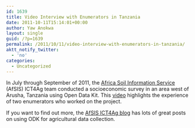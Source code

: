 ```yaml
---
id: 1639
title: Video Interview with Enumerators in Tanzania
date: 2011-10-11T15:14:01+00:00
author: Yaw Anokwa
layout: single
guid: /?p=1639
permalink: /2011/10/11/video-interview-with-enumerators-in-tanzania/
aktt_notify_twitter:
  - 'no'
categories:
  - Uncategorized
---
```

In July through September of 2011, the [Africa Soil Information Service](http://africasoils.net/) (AfSIS) ICT4Ag team conducted a socioeconomic survey in an area west of Arusha, Tanzania using Open Data Kit. This [video](https://www.youtube.com/watch?v=afrxy8rIn2M) highlights the experience of two enumerators who worked on the project.



If you want to find out more, the [AfSIS ICT4Ag blog](http://africasoils.net/labs/mapping/enumerators-offer-perspectives-on-ict4ag-pilot-survey/) has lots of great posts on using ODK for agricultural data collection.